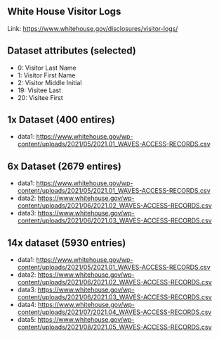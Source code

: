 ## White House Visitor Logs

Link: https://www.whitehouse.gov/disclosures/visitor-logs/

## Dataset attributes (selected)
- 0: Visitor Last Name
- 1: Visitor First Name
- 2: Visitor Middle Initial
- 19: Visitee Last
- 20: Visitee First

## 1x Dataset (400 entires)
- data1: https://www.whitehouse.gov/wp-content/uploads/2021/05/2021.01_WAVES-ACCESS-RECORDS.csv

## 6x Dataset (2679 entires)
- data1: https://www.whitehouse.gov/wp-content/uploads/2021/05/2021.01_WAVES-ACCESS-RECORDS.csv
- data2: https://www.whitehouse.gov/wp-content/uploads/2021/06/2021.02_WAVES-ACCESS-RECORDS.csv
- data3: https://www.whitehouse.gov/wp-content/uploads/2021/06/2021.03_WAVES-ACCESS-RECORDS.csv

## 14x dataset (5930 entries)
- data1: https://www.whitehouse.gov/wp-content/uploads/2021/05/2021.01_WAVES-ACCESS-RECORDS.csv
- data2: https://www.whitehouse.gov/wp-content/uploads/2021/06/2021.02_WAVES-ACCESS-RECORDS.csv
- data3: https://www.whitehouse.gov/wp-content/uploads/2021/06/2021.03_WAVES-ACCESS-RECORDS.csv
- data4: https://www.whitehouse.gov/wp-content/uploads/2021/07/2021.04_WAVES-ACCESS-RECORDS.csv
- data5: https://www.whitehouse.gov/wp-content/uploads/2021/08/2021.05_WAVES-ACCESS-RECORDS.csv
